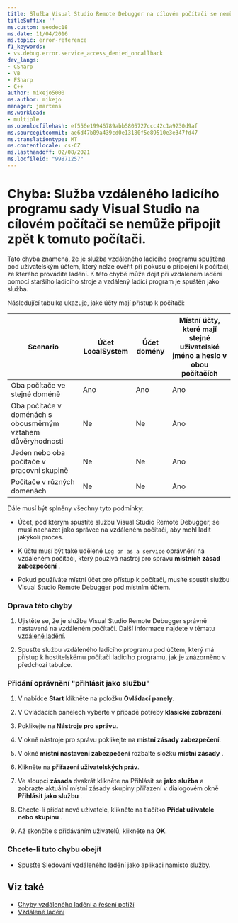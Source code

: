 ```yaml
---
title: Služba Visual Studio Remote Debugger na cílovém počítači se nemůže znovu připojit k tomuto počítači.
titleSuffix: ''
ms.custom: seodec18
ms.date: 11/04/2016
ms.topic: error-reference
f1_keywords:
- vs.debug.error.service_access_denied_oncallback
dev_langs:
- CSharp
- VB
- FSharp
- C++
author: mikejo5000
ms.author: mikejo
manager: jmartens
ms.workload:
- multiple
ms.openlocfilehash: ef556e19946789abb5805727ccc42c1a9230d9af
ms.sourcegitcommit: ae6d47b09a439cd0e13180f5e89510e3e347fd47
ms.translationtype: MT
ms.contentlocale: cs-CZ
ms.lasthandoff: 02/08/2021
ms.locfileid: "99871257"
---
```

# <a name="error-the-visual-studio-remote-debugger-service-on-the-target-computer-cannot-connect-back-to-this-computer"></a>Chyba: Služba vzdáleného ladicího programu sady Visual Studio na cílovém počítači se nemůže připojit zpět k tomuto počítači.
Tato chyba znamená, že je služba vzdáleného ladicího programu spuštěna pod uživatelským účtem, který nelze ověřit při pokusu o připojení k počítači, ze kterého provádíte ladění. K této chybě může dojít při vzdáleném ladění pomocí staršího ladicího stroje a vzdálený ladicí program je spuštěn jako služba.

 Následující tabulka ukazuje, jaké účty mají přístup k počítači:

|Scenario|Účet LocalSystem|Účet domény|Místní účty, které mají stejné uživatelské jméno a heslo v obou počítačích|
|-|-|-|-|
|Oba počítače ve stejné doméně|Ano|Ano|Ano|
|Oba počítače v doménách s obousměrným vztahem důvěryhodnosti|Ne|Ne|Ano|
|Jeden nebo oba počítače v pracovní skupině|Ne|Ne|Ano|
|Počítače v různých doménách|Ne|Ne|Ano|

 Dále musí být splněny všechny tyto podmínky:

- Účet, pod kterým spustíte službu Visual Studio Remote Debugger, se musí nacházet jako správce na vzdáleném počítači, aby mohl ladit jakýkoli proces.

- K účtu musí být také udělené `Log on as a service` oprávnění na vzdáleném počítači, který používá nástroj pro správu **místních zásad zabezpečení** .

- Pokud používáte místní účet pro přístup k počítači, musíte spustit službu Visual Studio Remote Debugger pod místním účtem.

### <a name="to-correct-this-error"></a>Oprava této chyby

1. Ujistěte se, že je služba Visual Studio Remote Debugger správně nastavená na vzdáleném počítači. Další informace najdete v tématu [vzdálené ladění](../debugger/remote-debugging.md).

2. Spusťte službu vzdáleného ladícího programu pod účtem, který má přístup k hostitelskému počítači ladicího programu, jak je znázorněno v předchozí tabulce.

### <a name="to-add-log-on-as-a-service-privilege"></a>Přidání oprávnění "přihlásit jako službu"

1. V nabídce **Start** klikněte na položku **Ovládací panely**.

2. V Ovládacích panelech vyberte v případě potřeby **klasické zobrazení**.

3. Poklikejte na **Nástroje pro správu**.

4. V okně nástroje pro správu poklikejte na **místní zásady zabezpečení**.

5. V okně **místní nastavení zabezpečení** rozbalte složku **místní zásady** .

6. Klikněte na **přiřazení uživatelských práv**.

7. Ve sloupci **zásada** dvakrát klikněte na Přihlásit se **jako služba** a zobrazte aktuální místní zásady skupiny přiřazení v dialogovém okně **Přihlásit jako službu** .

8. Chcete-li přidat nové uživatele, klikněte na tlačítko **Přidat uživatele nebo skupinu** .

9. Až skončíte s přidáváním uživatelů, klikněte na **OK**.

### <a name="to-work-around-this-error"></a>Chcete-li tuto chybu obejít

- Spusťte Sledování vzdáleného ladění jako aplikaci namísto služby.

## <a name="see-also"></a>Viz také
- [Chyby vzdáleného ladění a řešení potíží](../debugger/remote-debugging-errors-and-troubleshooting.md)
- [Vzdálené ladění](../debugger/remote-debugging.md)